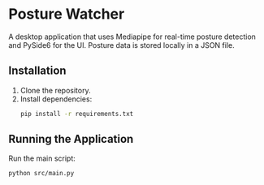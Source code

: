 # Posture Watcher

A desktop application that uses Mediapipe for real-time posture detection and PySide6 for the UI. Posture data is stored locally in a JSON file.

## Installation

1. Clone the repository.
2. Install dependencies:
   ```bash
   pip install -r requirements.txt
   ```

## Running the Application

Run the main script:

```bash
python src/main.py

```
